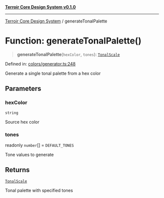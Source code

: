 [**Terroir Core Design System v0.1.0**](../README.md)

---

[Terroir Core Design System](../globals.md) / generateTonalPalette

# Function: generateTonalPalette()

> **generateTonalPalette**(`hexColor`, `tones`): [`TonalScale`](../interfaces/TonalScale.md)

Defined in: [colors/generator.ts:248](https://github.com/terroir-ds/core/blob/9691713b8c512b7d2abe808c4f7084bdfab798bf/lib/colors/generator.ts#L248)

Generate a single tonal palette from a hex color

## Parameters

### hexColor

`string`

Source hex color

### tones

readonly `number`[] = `DEFAULT_TONES`

Tone values to generate

## Returns

[`TonalScale`](../interfaces/TonalScale.md)

Tonal palette with specified tones
